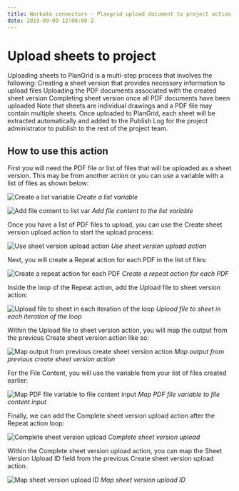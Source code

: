 ```yaml
---
title: Workato connectors - Plangrid upload document to project action
date: 2019-09-09 12:00:00 Z
---
```


# Upload sheets to project
Uploading sheets to PlanGrid is a multi-step process that involves the following:
Creating a sheet version that provides necessary information to upload files
Uploading the PDF documents associated with the created sheet version
Completing sheet version once all PDF documents have been uploaded
Note that sheets are individual drawings and a PDF file may contain multiple sheets. Once uploaded to PlanGrid, each sheet will be extracted automatically and added to the Publish Log for the project administrator to publish to the rest of the project team.

## How to use this action
First you will need the PDF file or list of files that will be uploaded as a sheet version. This may be from another action or you can use a variable with a list of files as shown below:

![Create a list variable](/assets/images/plangrid/create-list-var.png)
*Create a list variable*

![Add file content to list var](/assets/images/plangrid/add-file-content-to-list-var.png)
*Add file content to the list variable*

Once you have a list of PDF files to upload, you can use the Create sheet version upload action to start the upload process:

![Use sheet version upload action](/assets/images/plangrid/sheet-version-upload-action.png)
*Use sheet version upload action*

Next, you will create a Repeat action for each PDF in the list of files:

![Create a repeat action for each PDF](/assets/images/plangrid/repeat-action-for-pdf.png)
*Create a repeat action for each PDF*

Inside the loop of the Repeat action, add the Upload file to sheet version action:

![Upload file to sheet in each iteration of the loop](/assets/images/plangrid/upload-file-to-sheet.png)
*Upload file to sheet in each iteration of the loop*

Within the Upload file to sheet version action, you will map the output from the previous Create sheet version action like so:

![Map output from previous create sheet version action](/assets/images/plangrid/map-output.png)
*Map output from previous create sheet version action*

For the File Content, you will use the variable from your list of files created earlier:

![Map PDF file variable to file content input](/assets/images/plangrid/file-content-file-variable.png)
*Map PDF file variable to file content input*

Finally,  we can add the Complete sheet version upload action after the Repeat action loop:

![Complete sheet version upload](/assets/images/plangrid/complete-version-upload.png)
*Complete sheet version upload*


Within the Complete sheet version upload action, you can map the Sheet Version Upload ID field from the previous Create sheet version upload action.

![Map sheet version upload ID](/assets/images/plangrid/map-version-upload-ID.png)
*Map sheet version upload ID*
